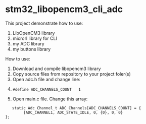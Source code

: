 # stm32_libopencm3_cli_adc

This project demonstrate how to use:

1. LibOpenCM3 library
2. microrl library for CLI
3. my ADC library
4. my buttons library
   
How to use:

1. Download and compile libopencm3 library
2. Copy source files from repository to your project foler(s)
3. Open adc.h file and change line:
4. ```
   #define ADC_CHANNELS_COUNT	1
   ```
5. Open main.c file. Change this array:
```
   static Adc_Channel_t ADC_Channels[ADC_CHANNELS_COUNT] = {
		{ADC_CHANNEL1, ADC_STATE_IDLE, 0, {0}, 0, 0}
};
```
